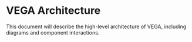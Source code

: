 # VEGA Architecture
This document will describe the high-level architecture of VEGA, including diagrams and component interactions.
